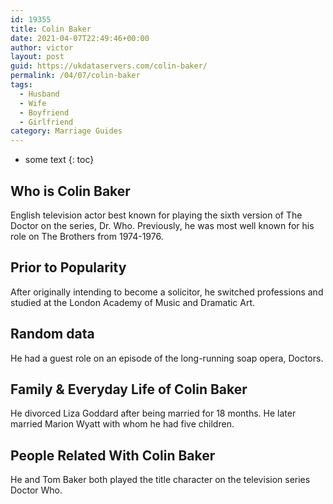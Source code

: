 ```yaml
---
id: 19355
title: Colin Baker
date: 2021-04-07T22:49:46+00:00
author: victor
layout: post
guid: https://ukdataservers.com/colin-baker/
permalink: /04/07/colin-baker
tags:
  - Husband
  - Wife
  - Boyfriend
  - Girlfriend
category: Marriage Guides
---
```


* some text
{: toc}


## Who is Colin Baker



English television actor best known for playing the sixth version of The Doctor on the series, Dr. Who. Previously, he was most well known for his role on The Brothers from 1974-1976.

                
                
                
## Prior to Popularity



After originally intending to become a solicitor, he switched professions and studied at the London Academy of Music and Dramatic Art.

                
                
                
## Random data



He had a guest role on an episode of the long-running soap opera, Doctors.

                
                
                
## Family & Everyday Life of Colin Baker



He divorced Liza Goddard after being married for 18 months. He later married Marion Wyatt with whom he had five children.

                
                
                
## People Related With Colin Baker



He and Tom Baker both played the title character on the television series Doctor Who.

                
              
            
          
          
          